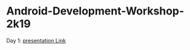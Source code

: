 # Android-Development-Workshop-2k19
Day 1: [presentation Link](https://docs.google.com/presentation/d/1Vs5RLcnmBno0WcmszUNTpYZmqyP9LNqfHrAio-k8m28/edit?usp=sharing)

